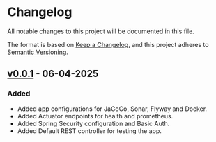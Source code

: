 # Changelog
All notable changes to this project will be documented in this file.

The format is based on [Keep a Changelog](https://keepachangelog.com/en/1.0.0/),
and this project adheres to [Semantic Versioning](https://semver.org/spec/v2.0.0.html).

## [v0.0.1](https://github.com/oriolcanades/backend-demo-spring/releases/tag/v0.0.1) - 06-04-2025
### Added
- Added app configurations for JaCoCo, Sonar, Flyway and Docker.
- Added Actuator endpoints for health and prometheus.
- Added Spring Security configuration and Basic Auth.
- Added Default REST controller for testing the app.
